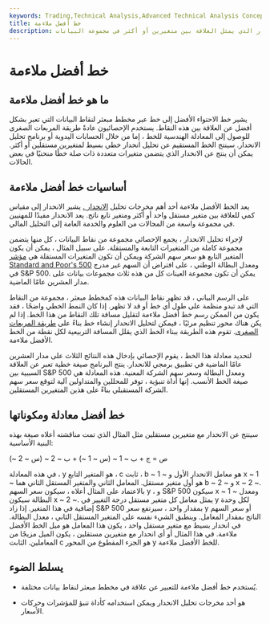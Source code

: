 ```yaml
---
keywords: Trading,Technical Analysis,Advanced Technical Analysis Concepts
title: خط أفضل ملاءمة
description: خط أفضل ملاءمة هو ناتج تحليل الانحدار الذي يمثل العلاقة بين متغيرين أو أكثر في مجموعة البيانات.
---
```


# خط أفضل ملاءمة
## ما هو خط أفضل ملاءمة

يشير خط الاحتواء الأفضل إلى خط عبر مخطط مبعثر لنقاط البيانات التي تعبر بشكل أفضل عن العلاقة بين هذه النقاط. يستخدم الإحصائيون عادةً طريقة المربعات الصغرى للوصول إلى المعادلة الهندسية للخط ، إما من خلال الحسابات اليدوية أو برنامج تحليل الانحدار. سينتج الخط المستقيم عن تحليل انحدار خطي بسيط لمتغيرين مستقلين أو أكثر. يمكن أن ينتج عن الانحدار الذي يتضمن متغيرات متعددة ذات صلة خطًا منحنيًا في بعض الحالات.

## أساسيات خط أفضل ملاءمة

يعد الخط الأفضل ملاءمة أحد أهم مخرجات تحليل [الانحدار .](/regression) يشير الانحدار إلى مقياس كمي للعلاقة بين متغير مستقل واحد أو أكثر ومتغير تابع ناتج. يعد الانحدار مفيدًا للمهنيين في مجموعة واسعة من المجالات من العلوم والخدمة العامة إلى التحليل المالي.

لإجراء تحليل الانحدار ، يجمع الإحصائي مجموعة من نقاط البيانات ، كل منها يتضمن مجموعة كاملة من المتغيرات التابعة والمستقلة. على سبيل المثال ، يمكن أن يكون المتغير التابع هو سعر سهم الشركة ويمكن أن تكون المتغيرات المستقلة هي [مؤشر Standard and Poor's 500](/sp500) ومعدل البطالة الوطني ، على افتراض أن السهم غير مدرج في S&P 500. يمكن أن تكون مجموعة العينات كل من هذه ثلاث مجموعات بيانات على مدار العشرين عامًا الماضية.

على الرسم البياني ، قد تظهر نقاط البيانات هذه كمخطط مبعثر ، مجموعة من النقاط التي قد تبدو منظمة على طول أي خط أو قد لا تظهر. إذا كان النمط الخطي واضحًا ، فقد يكون من الممكن رسم خط أفضل ملاءمة لتقليل مسافة تلك النقاط من هذا الخط. إذا لم يكن هناك محور تنظيم مرئيًا ، فيمكن لتحليل الانحدار إنشاء خط بناءً على [طريقة المربعات الصغرى](/least-squares-method). تقوم هذه الطريقة ببناء الخط الذي يقلل المسافة التربيعية لكل نقطة من الخط الأفضل ملاءمة.

لتحديد معادلة هذا الخط ، يقوم الإحصائي بإدخال هذه النتائج الثلاث على مدار العشرين عامًا الماضية في تطبيق برمجي للانحدار. ينتج البرنامج صيغة خطية تعبر عن العلاقة السببية بين S&P 500 ومعدل البطالة وسعر سهم الشركة المعنية. هذه المعادلة هي صيغة الخط الأنسب. إنها أداة تنبؤية ، توفر للمحللين والمتداولين آلية لتوقع سعر سهم الشركة المستقبلي بناءً على هذين المتغيرين المستقلين.

## خط أفضل معادلة ومكوناتها

سينتج عن الانحدار مع متغيرين مستقلين مثل المثال الذي تمت مناقشته أعلاه صيغة بهذه البنية الأساسية:

ص = ج + ب ~ 1 ~ (س ~ 1 ~) + ب ~ 2 ~ (س ~ 2 ~)

في هذه المعادلة ، y هو المتغير التابع ، c ثابت ، b ~ 1 ~ هو معامل الانحدار الأول و x ~ 1 ~ هو أول متغير مستقل. المعامل الثاني والمتغير المستقل الثاني هما b ~ 2 ~ و x ~ 2 ~. بالاعتماد على المثال أعلاه ، سيكون سعر السهم y ، و S&P 500 سيكون x ~ 1 ~ ومعدل البطالة سيكون x ~ 2 ~. يمثل معامل كل متغير مستقل درجة التغيير في y لكل وحدة إضافية في هذا المتغير. إذا زاد S&P 500 بمقدار واحد ، سيرتفع سعر y أو سعر السهم الناتج بمقدار المعامل. وينطبق الشيء نفسه على المتغير المستقل الثاني ، معدل البطالة. في انحدار بسيط مع متغير مستقل واحد ، يكون هذا المعامل هو ميل الخط الأفضل ملاءمة. في هذا المثال أو أي انحدار مع متغيرين مستقلين ، يكون الميل مزيجًا من المعاملين. الثابت c هو الجزء المقطوع من المحور y للخط الأفضل ملاءمة.

## يسلط الضوء

- يُستخدم خط أفضل ملاءمة للتعبير عن علاقة في مخطط مبعثر لنقاط بيانات مختلفة.

- هو أحد مخرجات تحليل الانحدار ويمكن استخدامه كأداة تنبؤ للمؤشرات وحركات الأسعار.

